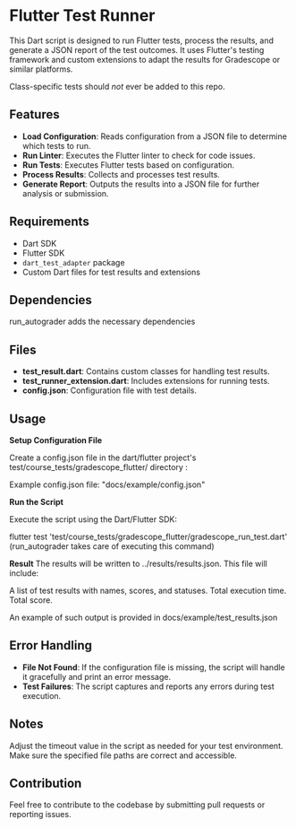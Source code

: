 # Flutter Test Runner

This Dart script is designed to run Flutter tests, process the results, and generate a JSON report of the test outcomes. It uses Flutter's testing framework and custom extensions to adapt the results for Gradescope or similar platforms.

Class-specific tests should *not* ever be added to this repo.

## Features

- **Load Configuration**: Reads configuration from a JSON file to determine which tests to run.
- **Run Linter**: Executes the Flutter linter to check for code issues.
- **Run Tests**: Executes Flutter tests based on configuration.
- **Process Results**: Collects and processes test results.
- **Generate Report**: Outputs the results into a JSON file for further analysis or submission.

## Requirements

- Dart SDK
- Flutter SDK
- `dart_test_adapter` package
- Custom Dart files for test results and extensions

## Dependencies

run_autograder adds the necessary dependencies

## Files

- **test_result.dart**: Contains custom classes for handling test results.
- **test_runner_extension.dart**: Includes extensions for running tests.
- **config.json**: Configuration file with test details.

## Usage

**Setup Configuration File**

Create a config.json file in the dart/flutter project's test/course_tests/gradescope_flutter/ directory :

Example config.json file: "docs/example/config.json"

**Run the Script**

Execute the script using the Dart/Flutter SDK:

flutter test 'test/course_tests/gradescope_flutter/gradescope_run_test.dart' (run_autograder takes care of executing this command)

**Result**
The results will be written to ../results/results.json. This file will include:

A list of test results with names, scores, and statuses.
Total execution time.
Total score.

An example of such output is provided in docs/example/test_results.json

## Error Handling

- **File Not Found**: If the configuration file is missing, the script will handle it gracefully and print an error message.
- **Test Failures**: The script captures and reports any errors during test execution.

## Notes

Adjust the timeout value in the script as needed for your test environment.
Make sure the specified file paths are correct and accessible.

## Contribution

Feel free to contribute to the codebase by submitting pull requests or reporting issues.
